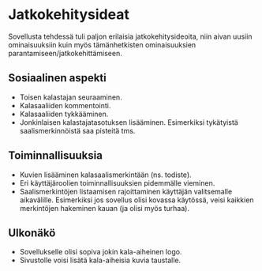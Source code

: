 # Jatkokehitysideat

Sovellusta tehdessä tuli paljon erilaisia jatkokehitysideoita, niin aivan uusiin ominaisuuksiin kuin myös tämänhetkisten ominaisuuksien parantamiseen/jatkokehittämiseen.

## Sosiaalinen aspekti

- Toisen kalastajan seuraaminen.
- Kalasaaliiden kommentointi.
- Kalasaaliiden tykkääminen.
- Jonkinlaisen kalastajatasotuksen lisääminen. Esimerkiksi tykätyistä saalismerkinnöistä saa pisteitä tms.

## Toiminnallisuuksia

- Kuvien lisääminen kalasaalismerkintään (ns. todiste).
- Eri käyttäjäroolien toiminnallisuuksien pidemmälle vieminen.
- Saalismerkintöjen listaamisen rajoittaminen käyttäjän valitsemalle aikavälille. Esimerkiksi jos sovellus olisi kovassa käytössä, veisi kaikkien merkintöjen hakeminen kauan (ja olisi myös turhaa).

## Ulkonäkö

- Sovellukselle olisi sopiva jokin kala-aiheinen logo.
- Sivustolle voisi lisätä kala-aiheisia kuvia taustalle.

